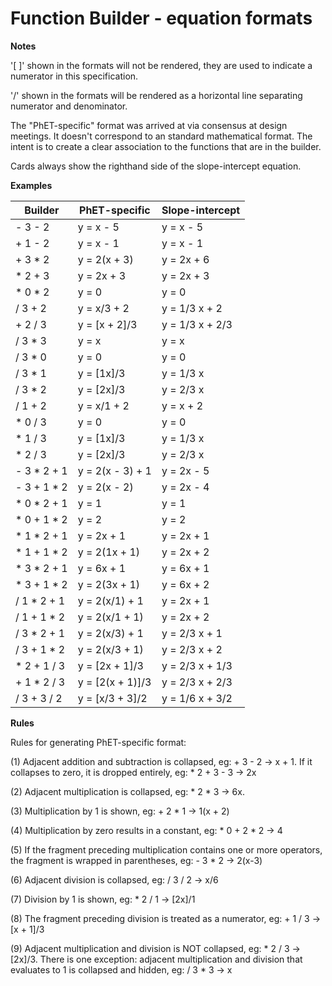 Function Builder - equation formats
=============

**Notes**

'[ ]' shown in the formats will not be rendered, they are used to indicate a numerator in this specification.

'/' shown in the formats will be rendered as a horizontal line separating numerator and denominator.

The "PhET-specific" format was arrived at via consensus at design meetings. It doesn't correspond to an standard mathematical format. The intent is to create a clear association to the functions that are in the builder.

Cards always show the righthand side of the slope-intercept equation.

**Examples**

| Builder | PhET-specific | Slope-intercept |
| ------------- | ------------- | ------------- |
- 3 - 2	| y = x - 5 | y = x - 5 |
+ 1 - 2	| y = x - 1	| y = x - 1 |
+ 3 * 2	| y = 2(x + 3) | y = 2x + 6 |
* 2 + 3	| y = 2x + 3|  y = 2x + 3 |
* 0 * 2	| y = 0|  y = 0 |
/ 3 + 2 | y = x/3 + 2| y = 1/3 x + 2 |
+ 2 / 3 | y = [x + 2]/3 | y = 1/3 x + 2/3 |
/ 3 * 3 | y = x | y = x |
/ 3 * 0 | y = 0 | y = 0 |
/ 3 * 1 | y = [1x]/3 | y = 1/3 x |
/ 3 * 2 | y = [2x]/3 | y = 2/3 x |
/ 1 + 2 | y = x/1 + 2 | y = x + 2 |
* 0 / 3 | y = 0 | y = 0 |
* 1 / 3 | y = [1x]/3 | y = 1/3 x |
* 2 / 3 | y = [2x]/3 | y = 2/3 x |
- 3 * 2 + 1 | y = 2(x - 3) + 1 | y = 2x - 5 |
- 3 + 1 * 2 | y = 2(x - 2) | y = 2x - 4 |
* 0 * 2 + 1 | y = 1 | y = 1 |
* 0 + 1 * 2 | y = 2 | y = 2 |
* 1 * 2 + 1 | y = 2x + 1 | y = 2x + 1 |
* 1 + 1 * 2 | y = 2(1x + 1) | y = 2x + 2 |
* 3 * 2 + 1 | y = 6x + 1 | y = 6x + 1 |
* 3 + 1 * 2 | y = 2(3x + 1) | y = 6x + 2 |
/ 1 * 2 + 1 |  y = 2(x/1) + 1 | y = 2x + 1 |
/ 1 + 1 * 2 | y = 2(x/1 + 1) | y = 2x + 2 |
/ 3 * 2 + 1 | y = 2(x/3) + 1 | y = 2/3 x + 1 |
/ 3 + 1 * 2 | y = 2(x/3 + 1) | y = 2/3 x + 2 |
* 2 + 1 / 3 | y = [2x + 1]/3 | y = 2/3 x + 1/3 |
+ 1 * 2 / 3 | y = [2(x + 1)]/3 | y = 2/3 x + 2/3 |
/ 3 + 3 / 2 | y = [x/3 + 3]/2 | y = 1/6 x + 3/2 |

**Rules**

Rules for generating PhET-specific format:

(1) Adjacent addition and subtraction is collapsed, eg: + 3 - 2 → x + 1.  If it collapses to zero, it is dropped entirely, eg: * 2 + 3 - 3 → 2x

(2) Adjacent multiplication is collapsed, eg: * 2 * 3 → 6x.

(3) Multiplication by 1 is shown, eg: + 2 * 1  → 1(x + 2)

(4) Multiplication by zero results in a constant, eg: * 0 + 2 * 2 → 4

(5) If the fragment preceding multiplication contains one or more operators, the fragment is wrapped in parentheses, eg: - 3 * 2 → 2(x-3)

(6) Adjacent division is collapsed, eg: / 3 / 2 → x/6

(7) Division by 1 is shown, eg: * 2 / 1 → [2x]/1

(8) The fragment preceding division is treated as a numerator, eg: + 1 / 3 → [x + 1]/3

(9) Adjacent multiplication and division is NOT collapsed, eg: * 2 / 3 → [2x]/3.  There is one exception: adjacent multiplication and division that evaluates to 1 is collapsed and hidden, eg: / 3 * 3 → x




